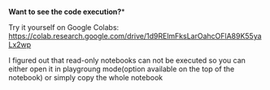 **Want to see the code execution?***

 Try it yourself on Google Colabs: https://colab.research.google.com/drive/1d9RElmFksLarOahcOFlA89K55yaLx2wp
 
 I figured out that read-only notebooks can not be executed so you can either open it in playgroung mode(option available on the top of the notebook) or simply copy the whole notebook 
